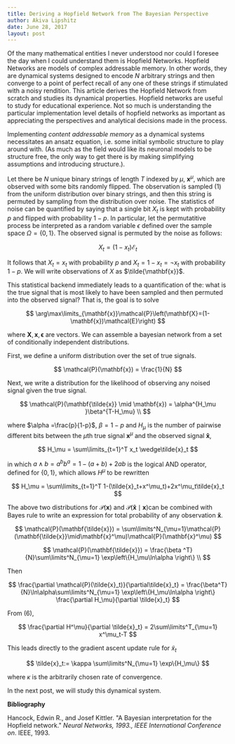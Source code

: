 ```yaml
---
title: Deriving a Hopfield Network from The Bayesian Perspective
author: Akiva Lipshitz
date: June 28, 2017
layout: post
---
```


Of the many mathematical entities I never understood nor could I foresee the day when I could understand them is Hopfield Networks. Hopfield Networks are models of complex addressable memory. In other words, they are dynamical systems designed to encode $N$ arbitrary strings and then converge to a point of perfect recall of any one of these strings if stimulated with a noisy rendition. This article derives the Hopfield Network from scratch and studies its dynamical properties. Hopfield networks are useful to study for educational experience. Not so much is understanding the particular implementation level details of hopfield networks as important as appreciating the perspectives and analytical decisions made in the process. 

Implementing  *content addressable memory*  as a dynamical systems necessitates an ansatz equation, i.e. some initial symbolic structure to play around with. (As much as the field would like its neuronal models to be structure free, the only way to get there is by making simplifying assumptions and introducing structure.). 

Let there be $N$ unique binary strings of length $T$ indexed by $\mu$,  $\mathbf{x}^\mu$, which are observed with some bits randomly flipped. The observation is sampled (1) from the uniform distribution over binary strings, and then this string is permuted by sampling from the distribution over noise. The statistics of noise can be quantified by saying that a single bit $X_t$ is kept with probability $p$ and flipped with probability $1-p$. In particular, let the permutatitive process be interpreted as a random variable $\epsilon$ defined over the sample space $\Omega = \{0, 1\}$. The observed signal is permuted by the noise as follows:

$$
X_t = (1-x_t)\mathcal{E}_t
$$

It follows that $X_t = x_t$ with probability $p$ and $X_t= 1-x_t = \neg x_t$ with probability $1-p$. We will write observations of $X$ as $\tilde{\mathbf{x}}$. 

This statistical backend immediately leads to a quantification of the: what is the true signal that is most likely to have been sampled and then permuted into the observed signal? That is, the goal is to solve 

$$
\arg\max\limits_{\mathbf{x}}\mathcal{P}\left(\mathbf{X}=(1-\mathbf{x})\mathcal{E}\right)
$$

where $\mathbf{X}, \mathbf{x}, \mathbf{\epsilon}$ are vectors. We can assemble a bayesian network from a set of conditionally independent distributions. 

First, we define a uniform distribution over the set of true signals. 

$$
\mathcal{P}(\mathbf{x}) = \frac{1}{N}
$$

Next, we write a distribution for the likelihood of observing any noised signal given the true signal. 

$$
\mathcal{P}(\mathbf{\tilde{x}} \mid \mathbf{x}) =  \alpha^{H_\mu }\beta^{T-H_\mu} \\
$$

where $\alpha =\frac{p}{1-p}$, $\beta = 1-p$  and $H_\mu$ is the number of pairwise different bits between the $\mu$th true signal $\mathbf{x}^\mu$ and the observed signal $\mathbf{\tilde{x}}$, 

$$
H_\mu = \sum\limits_{t=1}^T x_t \wedge\tilde{x}_t
$$

in which  $a \wedge b= a^bb^a = 1-(a+b)+2ab$ is the logical $\text{AND}$ operator, defined for $\{0, 1\}$, which allows $H^\mu$ to be rewritten

$$
H_\mu = \sum\limits_{t=1}^T 1-(\tilde{x}_t+x^\mu_t)+2x^\mu_t\tilde{x}_t
$$

The above two distributions for $\mathcal{P}(\mathbf{x})​$ and $\mathcal{P}(\mathbf{\tilde{x}} \mid \mathbf{x}) ​$ can be combined with Bayes rule to write an expression for total probability of  any observation $\mathbf{\tilde{x}}​$. 

$$
\mathcal{P}(\mathbf{\tilde{x}}) = \sum\limits^N_{\mu=1}\mathcal{P}(\mathbf{\tilde{x}}\mid\mathbf{x}^\mu)\mathcal{P}(\mathbf{x}^\mu)
$$

$$
\mathcal{P}(\mathbf{\tilde{x}}) = \frac{\beta ^T}{N}\sum\limits^N_{\mu=1} \exp\left\{H_\mu\ln\alpha \right\} \\
$$

Then

$$
\frac{\partial \mathcal{P}(\tilde{x}_t)}{\partial\tilde{x}_t} = \frac{\beta^T}{N}\ln\alpha\sum\limits^N_{\mu=1} \exp\left\{H_\mu\ln\alpha \right\} \frac{\partial H_\mu}{\partial \tilde{x}_t}
$$

From (6), 
     
$$
\frac{\partial H^\mu}{\partial \tilde{x}_t} = 2\sum\limits^T_{\mu=1} x^\mu_t-T
$$

This leads directly to the gradient ascent update rule for $\tilde{x}_t$

$$
\tilde{x}_t:= \kappa \sum\limits^N_{\mu=1} \exp\{H_\mu\}
$$

where $\kappa$ is the arbitrarily chosen rate of convergence. 

In the next post, we will study this dynamical system. 



**Bibliography** 

Hancock, Edwin R., and Josef Kittler. "A Bayesian interpretation for the Hopfield network." *Neural Networks, 1993., IEEE International Conference on*. IEEE, 1993.
